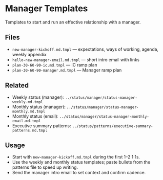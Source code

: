 # Manager Templates

Templates to start and run an effective relationship with a manager.

## Files

- `new-manager-kickoff.md.tmpl` — expectations, ways of working, agenda, weekly appendix
- `hello-new-manager-email.md.tmpl` — short intro email with links
- `plan-30-60-90-ic.md.tmpl` — IC ramp plan
- `plan-30-60-90-manager.md.tmpl` — Manager ramp plan

## Related

- Weekly status (manager): `../status/manager/status-manager-weekly.md.tmpl`
- Monthly status (manager): `../status/manager/status-manager-monthly.md.tmpl`
- Monthly status (email): `../status/manager/status-manager-monthly-email.md.tmpl`
- Executive summary patterns: `../status/patterns/executive-summary-patterns.md.tmpl`

## Usage

- Start with `new-manager-kickoff.md.tmpl` during the first 1–2 1:1s.
- Use the weekly and monthly status templates; paste bullets from the patterns file to speed up writing.
- Send the manager intro email to set context and confirm cadence.

